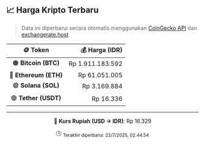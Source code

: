

<!-- HARGA_KRIPTO -->
## 📈 Harga Kripto Terbaru

> Data ini diperbarui secara otomatis menggunakan [CoinGecko API](https://www.coingecko.com/) dan [exchangerate.host](https://exchangerate.host/)

<div align="center">

| 🪙 Token | 💰 Harga (IDR) |
|:------:|---------------:|
| 🟠 **Bitcoin (BTC)**   | Rp 1.911.183.592 |
| 🔵 **Ethereum (ETH)**  | Rp 61.051.005 |
| 🟣 **Solana (SOL)**    | Rp 3.169.884 |
| 🟢 **Tether (USDT)**   | Rp 16.336 |

---

💱 **Kurs Rupiah (USD → IDR)**: Rp 16.329

🕒 <sub>Terakhir diperbarui: 22/7/2025, 02.44.54</sub>

</div>
<!-- /HARGA_KRIPTO -->